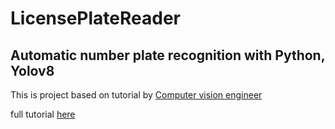 # LicensePlateReader
## Automatic number plate recognition with Python, Yolov8

This is project based on tutorial by [Computer vision engineer](https://www.youtube.com/@ComputerVisionEngineer)

full tutorial [here](https://youtu.be/fyJB1t0o0ms?si=ixrnvhMAlDiz9PON)

